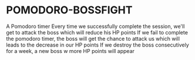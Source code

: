 # POMODORO-BOSSFIGHT
A Pomodoro timer Every time we successfully complete the session, we'll get to attack the boss which will reduce his HP points If we fail to complete the pomodoro timer, the boss will get the chance to attack us which will leads to the decrease in our HP points If we destroy the boss consecutively for a week, a new boss w more HP points will appear
